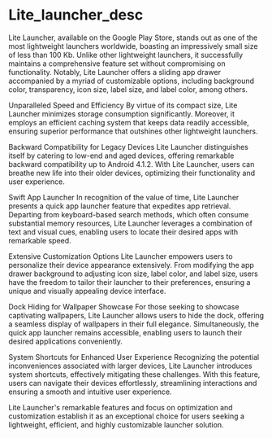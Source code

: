 # Lite_launcher_desc

Lite Launcher, available on the Google Play Store, stands out as one of the most lightweight launchers worldwide, boasting an impressively small size of less than 100 Kb. Unlike other lightweight launchers, it successfully maintains a comprehensive feature set without compromising on functionality. Notably, Lite Launcher offers a sliding app drawer accompanied by a myriad of customizable options, including background color, transparency, icon size, label size, and label color, among others.

Unparalleled Speed and Efficiency
By virtue of its compact size, Lite Launcher minimizes storage consumption significantly. Moreover, it employs an efficient caching system that keeps data readily accessible, ensuring superior performance that outshines other lightweight launchers.

Backward Compatibility for Legacy Devices
Lite Launcher distinguishes itself by catering to low-end and aged devices, offering remarkable backward compatibility up to Android 4.1.2. With Lite Launcher, users can breathe new life into their older devices, optimizing their functionality and user experience.

Swift App Launcher
In recognition of the value of time, Lite Launcher presents a quick app launcher feature that expedites app retrieval. Departing from keyboard-based search methods, which often consume substantial memory resources, Lite Launcher leverages a combination of text and visual cues, enabling users to locate their desired apps with remarkable speed.

Extensive Customization Options
Lite Launcher empowers users to personalize their device appearance extensively. From modifying the app drawer background to adjusting icon size, label color, and label size, users have the freedom to tailor their launcher to their preferences, ensuring a unique and visually appealing device interface.

Dock Hiding for Wallpaper Showcase
For those seeking to showcase captivating wallpapers, Lite Launcher allows users to hide the dock, offering a seamless display of wallpapers in their full elegance. Simultaneously, the quick app launcher remains accessible, enabling users to launch their desired applications conveniently.

System Shortcuts for Enhanced User Experience
Recognizing the potential inconveniences associated with larger devices, Lite Launcher introduces system shortcuts, effectively mitigating these challenges. With this feature, users can navigate their devices effortlessly, streamlining interactions and ensuring a smooth and intuitive user experience.

Lite Launcher's remarkable features and focus on optimization and customization establish it as an exceptional choice for users seeking a lightweight, efficient, and highly customizable launcher solution.
